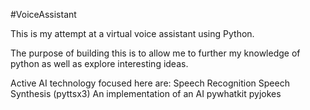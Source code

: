 #VoiceAssistant

This is my attempt at a virtual voice assistant using Python.

The purpose of building this is to allow me to further my knowledge of python as well as explore interesting ideas.

Active AI technology focused here are:
 Speech Recognition
 Speech Synthesis (pyttsx3)
 An implementation of an AI
 pywhatkit
 pyjokes
 

